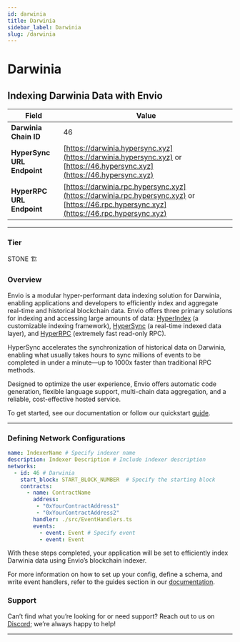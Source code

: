 ```yaml
---
id: darwinia
title: Darwinia
sidebar_label: Darwinia
slug: /darwinia
---
```


# Darwinia

## Indexing Darwinia Data with Envio

| **Field**                     | **Value**                                                                                          |
|-------------------------------|----------------------------------------------------------------------------------------------------|
| **Darwinia Chain ID**     | 46                                                                                            |
| **HyperSync URL Endpoint**    | [https://darwinia.hypersync.xyz](https://darwinia.hypersync.xyz) or [https://46.hypersync.xyz](https://46.hypersync.xyz) |
| **HyperRPC URL Endpoint**     | [https://darwinia.rpc.hypersync.xyz](https://darwinia.rpc.hypersync.xyz) or [https://46.rpc.hypersync.xyz](https://46.rpc.hypersync.xyz) |

---

### Tier

STONE 🏗️

### Overview

Envio is a modular hyper-performant data indexing solution for Darwinia, enabling applications and developers to efficiently index and aggregate real-time and historical blockchain data. Envio offers three primary solutions for indexing and accessing large amounts of data: [HyperIndex](/docs/HyperIndex/overview) (a customizable indexing framework), [HyperSync](/docs/HyperSync/overview) (a real-time indexed data layer), and [HyperRPC](/docs/HyperSync/overview-hyperrpc) (extremely fast read-only RPC).

HyperSync accelerates the synchronization of historical data on Darwinia, enabling what usually takes hours to sync millions of events to be completed in under a minute—up to 1000x faster than traditional RPC methods.

Designed to optimize the user experience, Envio offers automatic code generation, flexible language support, multi-chain data aggregation, and a reliable, cost-effective hosted service.

To get started, see our documentation or follow our quickstart [guide](/docs/HyperIndex/contract-import).

---

### Defining Network Configurations

```yaml
name: IndexerName # Specify indexer name
description: Indexer Description # Include indexer description
networks:
  - id: 46 # Darwinia  
    start_block: START_BLOCK_NUMBER  # Specify the starting block
    contracts:
      - name: ContractName
        address:
         - "0xYourContractAddress1"
         - "0xYourContractAddress2"
        handler: ./src/EventHandlers.ts
        events:
          - event: Event # Specify event
          - event: Event
```

With these steps completed, your application will be set to efficiently index Darwinia data using Envio’s blockchain indexer.

For more information on how to set up your config, define a schema, and write event handlers, refer to the guides section in our [documentation](/docs/HyperIndex/configuration-file).

### Support

Can’t find what you’re looking for or need support? Reach out to us on [Discord](https://discord.com/invite/Q9qt8gZ2fX); we’re always happy to help!

---
